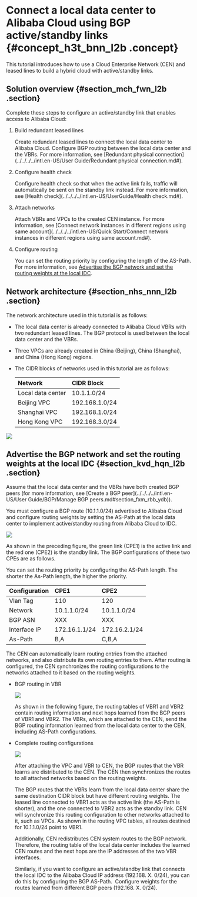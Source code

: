 # Connect a local data center to Alibaba Cloud using BGP active/standby links {#concept_h3t_bnn_l2b .concept}

This tutorial introduces how to use a Cloud Enterprise Network \(CEN\) and leased lines to build a hybrid cloud with active/standby links.

## Solution overview {#section_mch_fwn_l2b .section}

Complete these steps to configure an active/standby link that enables access to Alibaba Cloud:

1.  Build redundant leased lines

    Create redundant leased lines to connect the local data center to Alibaba Cloud. Configure BGP routing between the local data center and the VBRs. For more information, see [Redundant physical connection](../../../../intl.en-US/User Guide/Redundant physical connection.md#).

2.  Configure health check

    Configure health check so that when the active link fails, traffic will automatically be sent on the standby link instead. For more information, see [Health check](../../../../intl.en-US/UserGuide/Health check.md#).

3.  Attach networks

    Attach VBRs and VPCs to the created CEN instance. For more information, see [Connect network instances in different regions using same account](../../../../intl.en-US/Quick Start/Connect network instances in different regions using same account.md#).

4.  Configure routing

    You can set the routing priority by configuring the length of the AS-Path. For more information, see [Advertise the BGP network and set the routing weights at the local IDC](#section_kvd_hqn_l2b).


## Network architecture {#section_nhs_nnn_l2b .section}

The network architecture used in this tutorial is as follows:

-   The local data center is already connected to Alibaba Cloud VBRs with two redundant leased lines. The BGP protocol is used between the local data center and the VBRs.
-   Three VPCs are already created in China \(Beijing\), China \(Shanghai\), and China \(Hong Kong\) regions.
-   The CIDR blocks of networks used in this tutorial are as follows:

    |Network|CIDR Block|
    |:------|:---------|
    |Local data center|10.1.1.0/24|
    |Beijing VPC|192.168.1.0/24|
    |Shanghai VPC|192.168.1.0/24|
    |Hong Kong VPC|192.168.3.0/24|


![](http://static-aliyun-doc.oss-cn-hangzhou.aliyuncs.com/assets/img/15706/7114_en-US.png)

## Advertise the BGP network and set the routing weights at the local IDC {#section_kvd_hqn_l2b .section}

Assume that the local data center and the VBRs have both created BGP peers \(for more information, see [Create a BGP peer](../../../../intl.en-US/User Guide/BGP/Manage BGP peers.md#section_fxm_rbb_ydb)\).

You must configure a BGP route \(10.1.1.0/24\) advertised to Alibaba Cloud and configure routing weights by setting the AS-Path at the local data center to implement active/standby routing from Alibaba Cloud to IDC.

![](http://static-aliyun-doc.oss-cn-hangzhou.aliyuncs.com/assets/img/15706/7115_en-US.png)

As shown in the preceding figure, the green link \(CPE1\) is the active link and the red one \(CPE2\) is the standby link. The BGP configurations of these two CPEs are as follows.

You can set the routing priority by configuring the AS-Path length. The shorter the As-Path length, the higher the priority.

|Configuration|CPE1|CPE2|
|:------------|:---|:---|
|Vlan Tag|110|120|
|Network|10.1.1.0/24|10.1.1.0/24|
|BGP ASN|XXX|XXX|
|Interface IP|172.16.1.1/24|172.16.2.1/24|
|As-Path|B,A|C,B,A|

The CEN can automatically learn routing entries from the attached networks, and also distribute its own routing entries to them. After routing is configured, the CEN synchronizes the routing configurations to the networks attached to it based on the routing weights.

-   BGP routing in VBR

    ![](http://static-aliyun-doc.oss-cn-hangzhou.aliyuncs.com/assets/img/15706/7116_en-US.png)

    As shown in the following figure, the routing tables of VBR1 and VBR2 contain routing information and next hops learned from the BGP peers of VBR1 and VBR2. The VBRs, which are attached to the CEN, send the BGP routing information learned from the local data center to the CEN, including AS-Path configurations.

-   Complete routing configurations

    ![](http://static-aliyun-doc.oss-cn-hangzhou.aliyuncs.com/assets/img/15706/7117_en-US.png)

    After attaching the VPC and VBR to CEN, the BGP routes that the VBR learns are distributed to the CEN. The CEN then synchronizes the routes to all attached networks based on the routing weights.

    The BGP routes that the VBRs learn from the local data center share the same destination CIDR block but have different routing weights. The leased line connected to VBR1 acts as the active link \(the AS-Path is shorter\), and the one connected to VBR2 acts as the standby link. CEN will synchronize this routing configuration to other networks attached to it, such as VPCs. As shown in the routing VPC tables, all routes destined for 10.1.1.0/24 point to VBR1.

    Additionally, CEN redistributes CEN system routes to the BGP network. Therefore, the routing table of the local data center includes the learned CEN routes and the next hops are the IP addresses of the two VBR interfaces.

    Similarly, if you want to configure an active/standby link that connects the local IDC to the Alibaba Cloud IP address \(192.168. X. 0/24\), you can do this by configuring the BGP AS-Path.  Configure weights for the routes learned from different BGP peers \(192.168. X. 0/24\).


